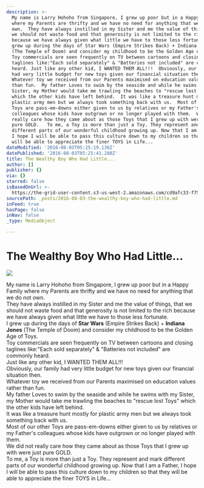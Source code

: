 ```yaml
---
description: >-
  My name is Larry Hohoho from Singapore, I grew up poor but in a Happy Family
  where my Parents are thrifty and we have no need for anything that we do not
  own.  They have always instilled in my Sister and me the value of things, that
  we should not waste food and that generosity is not limited to the rich
  because we have always given what little we have to those less fortunate.   I
  grew up during the days of Star Wars (Empire Strikes Back) + Indiana Jones
  (The Temple of Doom) and consider my childhood to be the Golden Age of Toys. 
  Toy commercials are seen frequently on TV between cartoons and closing
  taglines like:"Each sold separately" & "Batteries not included" are commonly
  heard. Just like any other kid, I WANTED THEM ALL!!!  Obviously, our family
  had very little budget for new toys given our financial situation then. 
  Whatever toy we received from our Parents maximised on education values rather
  than fun.  My father Loves to swim by the seaside and while he swims with my
  Sister, my Mother would take me trawling the beaches to "rescue lost Toys"
  which the other kids have left behind.  It was like a treasure hunt mostly for
  plastic army men but we always took something back with us.  Most of our other
  Toys are pass-em-downs either given to us by relatives or my Father's
  colleagues whose kids have outgrown or no longer played with them.  We did not
  really care how they came about as those Toys that I grew up with were just
  pure GOLD.   To me, a Toy is more than just a Toy. They represent and mark
  different parts of our wonderful childhood growing up. Now that I am a Father,
  I hope I will be able to pass this culture down to my children so that they
  will be able to appreciate the finer TOYS in Life...   
dateModified: '2016-08-03T05:25:19.136Z'
datePublished: '2016-08-03T05:25:41.280Z'
title: The Wealthy Boy Who Had Little...
author: []
publisher: {}
via: {}
starred: false
isBasedOnUrl: >-
  https://the-grid-user-content.s3-us-west-2.amazonaws.com/cd9afc33-f758-4075-809e-d9cfa5bd97e3.jpg
sourcePath: _posts/2016-08-03-the-wealthy-boy-who-had-little.md
inFeed: true
hasPage: false
inNav: false
_type: MediaObject

---
```

# The Wealthy Boy Who Had Little...
![](https://the-grid-user-content.s3-us-west-2.amazonaws.com/cd9afc33-f758-4075-809e-d9cfa5bd97e3.jpg)

My name is Larry Hohoho from Singapore, I grew up poor but in a Happy Family where my Parents are thrifty and we have no need for anything that we do not own.   
They have always instilled in my Sister and me the value of things, that we should not waste food and that generosity is not limited to the rich because we have always given what little we have to those less fortunate.   
I grew up during the days of **Star Wars** (Empire Strikes Back) + **Indiana Jones** (The Temple of Doom) and consider my childhood to be the Golden Age of Toys.   
Toy commercials are seen frequently on TV between cartoons and closing taglines like:"Each sold separately" & "Batteries not included" are commonly heard.  
Just like any other kid, I WANTED THEM ALL!!!   
Obviously, our family had very little budget for new toys given our financial situation then.   
Whatever toy we received from our Parents maximised on education values rather than fun.  
My father Loves to swim by the seaside and while he swims with my Sister, my Mother would take me trawling the beaches to "rescue lost Toys" which the other kids have left behind.   
It was like a treasure hunt mostly for plastic army men but we always took something back with us.  
Most of our other Toys are pass-em-downs either given to us by relatives or my Father's colleagues whose kids have outgrown or no longer played with them.   
We did not really care how they came about as those Toys that I grew up with were just pure GOLD.   
To me, a Toy is more than just a Toy. They represent and mark different parts of our wonderful childhood growing up. Now that I am a Father, I hope I will be able to pass this culture down to my children so that they will be able to appreciate the finer TOYS in Life...